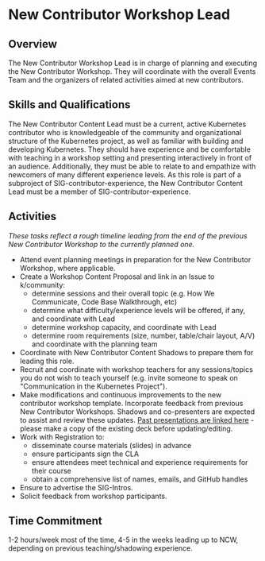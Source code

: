 # New Contributor Workshop Lead

## Overview
The New Contributor Workshop Lead is in charge of planning and executing the New Contributor Workshop. They will coordinate with the overall Events Team and the organizers of related activities aimed at new contributors.

## Skills and Qualifications

The New Contributor Content Lead must be a current, active Kubernetes contributor who is knowledgeable of the community and organizational structure of the Kubernetes project, as well as familiar with building and developing Kubernetes.
They should have experience and be comfortable with teaching in a workshop setting and presenting interactively in front of an audience.
Additionally, they must be able to relate to and empathize with newcomers of many different experience levels.
As this role is part of a subproject of SIG-contributor-experience, the New Contributor Content Lead must be a member of SIG-contributor-experience.

## Activities

*These tasks reflect a rough timeline leading from the end of the previous New Contributor Workshop to the currently planned one.*
- Attend event planning meetings in preparation for the New Contributor Workshop, where applicable.
- Create a Workshop Content Proposal and link in an Issue to k/community:
    - determine sessions and their overall topic (e.g. How We Communicate, Code Base Walkthrough, etc)
    - determine what difficulty/experience levels will be offered, if any, and coordinate with Lead
    - determine workshop capacity, and coordinate with Lead
    - determine room requirements (size, number, table/chair layout, A/V) and coordinate with the planning team
- Coordinate with New Contributor Content Shadows to prepare them for leading this role.
- Recruit and coordinate with workshop teachers for any sessions/topics you do not wish to teach yourself (e.g. invite someone to speak on "Communication in the Kubernetes Project").
- Make modifications and continuous improvements to the new contributor workshop template.
Incorporate feedback from previous New Contributor Workshops.
Shadows and co-presenters are expected to assist and review these updates.
[Past presentations are linked here](https://github.com/cncf/presentations/tree/master/kubernetes) - please make a copy of the existing deck before updating/editing.
- Work with Registration to:
    - disseminate course materials (slides) in advance
    - ensure participants sign the CLA
    - ensure attendees meet technical and experience requirements for their course
    - obtain a comprehensive list of names, emails, and GitHub handles
- Ensure to advertise the SIG-Intros.
- Solicit feedback from workshop participants.

## Time Commitment

1-2 hours/week most of the time, 4-5 in the weeks leading up to NCW, depending on previous teaching/shadowing experience.
